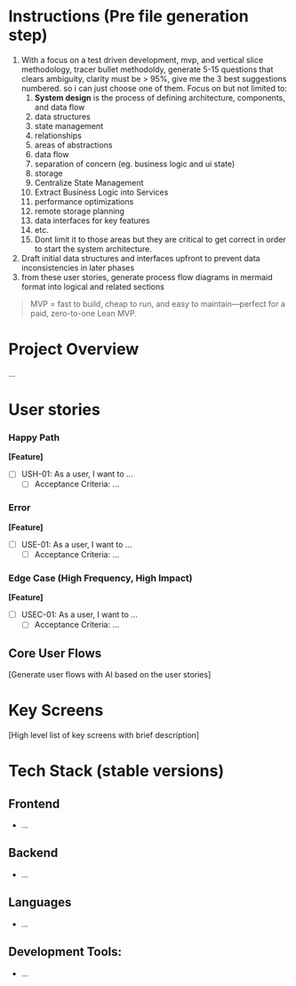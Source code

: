 # Instructions (Pre file generation step)
1. With a focus on a test driven development, mvp, and vertical slice methodology, tracer bullet methodoldy, generate 5-15 questions that clears ambiguity, clarity must be > 95%, give me the 3 best suggestions numbered. so i can just choose one of them. Focus on but not limited to:
   1. **System design** is the process of defining architecture, components, and data flow
   2. data structures
   3. state management
   4. relationships
   5. areas of abstractions
   6. data flow
   7. separation of concern (eg. business logic and ui state)
   8. storage
   9. Centralize State Management
   10. Extract Business Logic into Services
   11. performance optimizations
   12. remote storage planning
   13. data interfaces for key features
   14. etc. 
   15. Dont limit it to those areas but they are critical to get correct in order to start the system architecture.
2.  Draft initial data structures and interfaces upfront to prevent data inconsistencies in later phases
3. from these user stories, generate process flow diagrams in mermaid format into logical and related sections

> MVP = fast to build, cheap to run, and easy to maintain—perfect for a paid, zero-to-one Lean MVP.

# Project Overview
...

# User stories

### Happy Path
**[Feature]**
- [ ] USH-01: As a user, I want to ...
  - [ ] Acceptance Criteria: ...

### Error
**[Feature]**
- [ ] USE-01: As a user, I want to ...
  - [ ] Acceptance Criteria: ...

### Edge Case (High Frequency, High Impact)
**[Feature]**
- [ ] USEC-01: As a user, I want to ...
  - [ ] Acceptance Criteria: ...

## Core User Flows
[Generate user flows with AI based on the user stories]

# Key Screens
[High level list of key screens with brief description]

# Tech Stack (stable versions)
## Frontend
- ...

## Backend
- ...

## Languages
- ...

## Development Tools:
- ...

